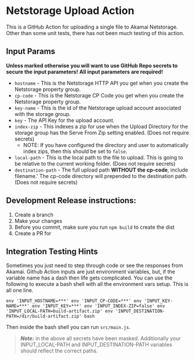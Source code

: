 # Netstorage Upload Action
This is a GitHub Action for uploading a single file to Akamai Netstorage. Other than some unit tests, there has not been much testing of this action.

## Input Params
**Unless marked otherwise you will want to use GitHub Repo secrets to secure the input parameters!**
**All input parameters are required!**

* `hostname` - This is the Netstorage HTTP API you get when you create the Netstorage property group.
* `cp-code` - This is the Netstorage CP Code you get when you create the Netstorage property group.
* `key-name` - This is the id of the Netstorage upload account associated with the storage group.
* `key` - The API Key for the upload account.
* `index-zip` - This indexes a zip for use when the Upload Directory for the storage group has the Serve From Zip setting enabled. (Does not require secrets)
  * NOTE: If you have configured the directory and user to automatically index zips, then this should be set to `false`.
* `local-path` - This is the local path to the file to upload. This is going to be relative to the current working folder. (Does not require secrets)
* `destination-path` - The full upload path **WITHOUT the cp-code**, include filename.' The cp-code directory will prepended to the destination path. (Does not require secrets)

## Development Release instructions:
1. Create a branch
2. Make your changes
3. Before you commit, make sure you run `npm build` to create the dist
3. Create a PR for

## Integration Testing Hints
Sometimes you just need to step through code or see the responses from Akamai. Github Action inputs are just environment variables, but, if the variable name has a dash then life gets complicated. You can use the following to execute a bash shell with all the environment vars setup. This is all one line.

```
env 'INPUT_HOSTNAME=***' env 'INPUT_CP-CODE=***' env 'INPUT_KEY-NAME=***' env 'INPUT_KEY=***' env 'INPUT_INDEX-ZIP=false' env 'INPUT_LOCAL-PATH=build-artifact.zip' env 'INPUT_DESTINATION-PATH=/dir/build-artifact.zip' bash
```

Then inside the bash shell you can run `src/main.js`.

>**_Note:_** in the above all secrets have been masked. Additionally your INPUT_LOCAL-PATH and INPUT_DESTINATION-PATH variables should reflect the correct paths.
